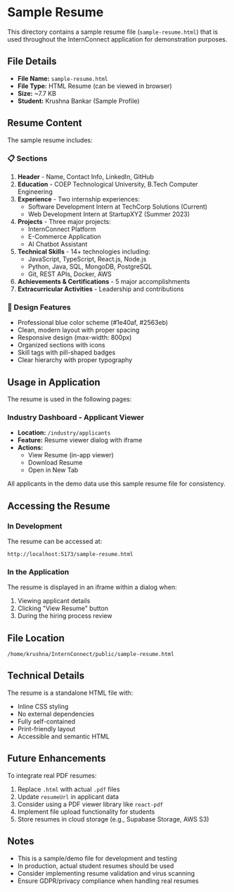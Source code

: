 # Sample Resume

This directory contains a sample resume file (`sample-resume.html`) that is used throughout the InternConnect application for demonstration purposes.

## File Details

- **File Name:** `sample-resume.html`
- **File Type:** HTML Resume (can be viewed in browser)
- **Size:** ~7.7 KB
- **Student:** Krushna Bankar (Sample Profile)

## Resume Content

The sample resume includes:

### 📋 Sections
1. **Header** - Name, Contact Info, LinkedIn, GitHub
2. **Education** - COEP Technological University, B.Tech Computer Engineering
3. **Experience** - Two internship experiences:
   - Software Development Intern at TechCorp Solutions (Current)
   - Web Development Intern at StartupXYZ (Summer 2023)
4. **Projects** - Three major projects:
   - InternConnect Platform
   - E-Commerce Application
   - AI Chatbot Assistant
5. **Technical Skills** - 14+ technologies including:
   - JavaScript, TypeScript, React.js, Node.js
   - Python, Java, SQL, MongoDB, PostgreSQL
   - Git, REST APIs, Docker, AWS
6. **Achievements & Certifications** - 5 major accomplishments
7. **Extracurricular Activities** - Leadership and contributions

### 🎨 Design Features
- Professional blue color scheme (#1e40af, #2563eb)
- Clean, modern layout with proper spacing
- Responsive design (max-width: 800px)
- Organized sections with icons
- Skill tags with pill-shaped badges
- Clear hierarchy with proper typography

## Usage in Application

The resume is used in the following pages:

### Industry Dashboard - Applicant Viewer
- **Location:** `/industry/applicants`
- **Feature:** Resume viewer dialog with iframe
- **Actions:** 
  - View Resume (in-app viewer)
  - Download Resume
  - Open in New Tab

All applicants in the demo data use this sample resume file for consistency.

## Accessing the Resume

### In Development
The resume can be accessed at:
```
http://localhost:5173/sample-resume.html
```

### In the Application
The resume is displayed in an iframe within a dialog when:
1. Viewing applicant details
2. Clicking "View Resume" button
3. During the hiring process review

## File Location
```
/home/krushna/InternConnect/public/sample-resume.html
```

## Technical Details

The resume is a standalone HTML file with:
- Inline CSS styling
- No external dependencies
- Fully self-contained
- Print-friendly layout
- Accessible and semantic HTML

## Future Enhancements

To integrate real PDF resumes:
1. Replace `.html` with actual `.pdf` files
2. Update `resumeUrl` in applicant data
3. Consider using a PDF viewer library like `react-pdf`
4. Implement file upload functionality for students
5. Store resumes in cloud storage (e.g., Supabase Storage, AWS S3)

## Notes

- This is a sample/demo file for development and testing
- In production, actual student resumes should be used
- Consider implementing resume validation and virus scanning
- Ensure GDPR/privacy compliance when handling real resumes
